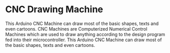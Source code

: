 # CNC Drawing Machine
This Arduino CNC Machine can draw most of the basic shapes, texts and even cartoons.
CNC Machines are Computerized Numerical Control Machines which are
used to draw anything according to the design program fed into their
microcontroller. This Arduino CNC Machine can draw most of the basic
shapes, texts and even cartoons.
